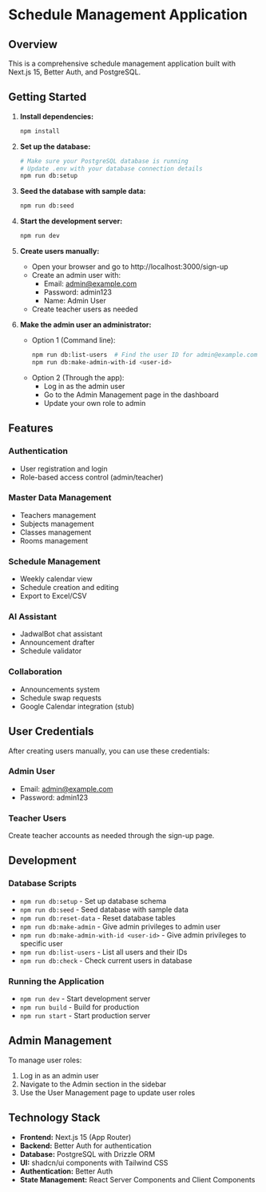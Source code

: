 # Schedule Management Application

## Overview
This is a comprehensive schedule management application built with Next.js 15, Better Auth, and PostgreSQL.

## Getting Started

1. **Install dependencies:**
   ```bash
   npm install
   ```

2. **Set up the database:**
   ```bash
   # Make sure your PostgreSQL database is running
   # Update .env with your database connection details
   npm run db:setup
   ```

3. **Seed the database with sample data:**
   ```bash
   npm run db:seed
   ```

4. **Start the development server:**
   ```bash
   npm run dev
   ```

5. **Create users manually:**
   - Open your browser and go to http://localhost:3000/sign-up
   - Create an admin user with:
     - Email: admin@example.com
     - Password: admin123
     - Name: Admin User
   - Create teacher users as needed

6. **Make the admin user an administrator:**
   - Option 1 (Command line): 
     ```bash
     npm run db:list-users  # Find the user ID for admin@example.com
     npm run db:make-admin-with-id <user-id>
     ```
   - Option 2 (Through the app): 
     - Log in as the admin user
     - Go to the Admin Management page in the dashboard
     - Update your own role to admin

## Features

### Authentication
- User registration and login
- Role-based access control (admin/teacher)

### Master Data Management
- Teachers management
- Subjects management
- Classes management
- Rooms management

### Schedule Management
- Weekly calendar view
- Schedule creation and editing
- Export to Excel/CSV

### AI Assistant
- JadwalBot chat assistant
- Announcement drafter
- Schedule validator

### Collaboration
- Announcements system
- Schedule swap requests
- Google Calendar integration (stub)

## User Credentials

After creating users manually, you can use these credentials:

### Admin User
- Email: admin@example.com
- Password: admin123

### Teacher Users
Create teacher accounts as needed through the sign-up page.

## Development

### Database Scripts
- `npm run db:setup` - Set up database schema
- `npm run db:seed` - Seed database with sample data
- `npm run db:reset-data` - Reset database tables
- `npm run db:make-admin` - Give admin privileges to admin user
- `npm run db:make-admin-with-id <user-id>` - Give admin privileges to specific user
- `npm run db:list-users` - List all users and their IDs
- `npm run db:check` - Check current users in database

### Running the Application
- `npm run dev` - Start development server
- `npm run build` - Build for production
- `npm run start` - Start production server

## Admin Management

To manage user roles:
1. Log in as an admin user
2. Navigate to the Admin section in the sidebar
3. Use the User Management page to update user roles

## Technology Stack
- **Frontend:** Next.js 15 (App Router)
- **Backend:** Better Auth for authentication
- **Database:** PostgreSQL with Drizzle ORM
- **UI:** shadcn/ui components with Tailwind CSS
- **Authentication:** Better Auth
- **State Management:** React Server Components and Client Components